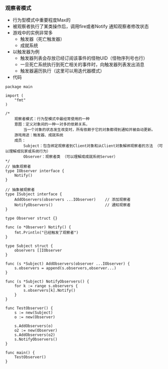 ### 观察者模式
- 行为型模式中重要程度Max的
- 被观察者执行了某类操作后，调用fire或者Notify 通知观察者修改状态
- 游戏中的实例非常多
    - 触发器（死亡触发器）
    - 成就系统
- 以触发器为例
    - 触发器列表会存放已经订阅该事件的怪物UID（怪物序列号也行）
    - 一旦死亡系统执行到死亡相关的事件时，向触发器列表发出消息
    - 触发器遍历执行（这里可以用迭代器模式）
- 代码
```golang
package main

import (
	"fmt"
)

/*
	观察者模式：行为型模式中最经常使用的一种
	意图：定义对象间的一种一对多的依赖关系，
		当一个对象的状态发生改变时，所有依赖于它的对象都得到通知并被自动更新。
	游戏用途：触发器、成就系统
	成员：
		Subject：包含绑定观察者到Client对象和从Client对象解绑观察者的方法 （可以理解成玩家或系统行为）
		Observer：观察者类 （可以理解成成就系统Server）
*/
// 抽象观察者
type IObserver interface {
	Notify()
}

// 抽象被观察者
type ISubject interface {
	AddObservers(observers ...IObserver)	// 添加观察者
	NotifyObservers()						// 通知观察者
}

type Observer struct {}

func (o *Observer) Notify() {
	fmt.Println("已经触发了观察者")
}

type Subject struct {
	observers []IObserver
}

func (s *Subject) AddObservers(observer ...IObserver) {
	s.observers = append(s.observers,observer...)
}

func (s *Subject) NotifyObservers() {
	for k := range s.observers {
		s.observers[k].Notify()
	}
}

func TestObserver() {
	s := new(Subject)
	o := new(Observer)

	s.AddObservers(o)
	o2 := new(Observer)
	s.AddObservers(o2)
	s.NotifyObservers()
}

func main() {
	TestObserver()
}
```